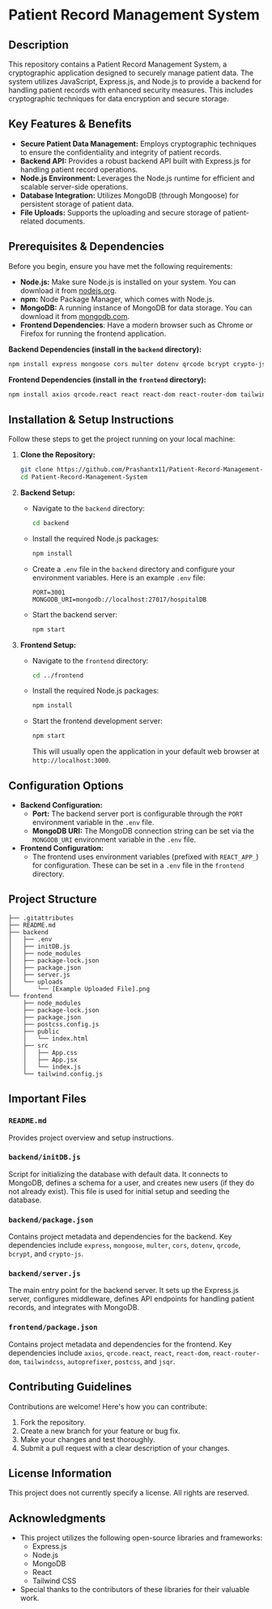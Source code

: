 # Patient Record Management System

## Description

This repository contains a Patient Record Management System, a cryptographic application designed to securely manage patient data. The system utilizes JavaScript, Express.js, and Node.js to provide a backend for handling patient records with enhanced security measures. This includes cryptographic techniques for data encryption and secure storage.

## Key Features & Benefits

- **Secure Patient Data Management:** Employs cryptographic techniques to ensure the confidentiality and integrity of patient records.
- **Backend API:** Provides a robust backend API built with Express.js for handling patient record operations.
- **Node.js Environment:** Leverages the Node.js runtime for efficient and scalable server-side operations.
- **Database Integration:** Utilizes MongoDB (through Mongoose) for persistent storage of patient data.
- **File Uploads:** Supports the uploading and secure storage of patient-related documents.

## Prerequisites & Dependencies

Before you begin, ensure you have met the following requirements:

- **Node.js:**  Make sure Node.js is installed on your system. You can download it from [nodejs.org](https://nodejs.org/).
- **npm:** Node Package Manager, which comes with Node.js.
- **MongoDB:** A running instance of MongoDB for data storage.  You can download it from [mongodb.com](https://www.mongodb.com/).
- **Frontend Dependencies**: Have a modern browser such as Chrome or Firefox for running the frontend application.

**Backend Dependencies (install in the `backend` directory):**

```bash
npm install express mongoose cors multer dotenv qrcode bcrypt crypto-js
```

**Frontend Dependencies (install in the `frontend` directory):**

```bash
npm install axios qrcode.react react react-dom react-router-dom tailwindcss autoprefixer postcss jsqr
```

## Installation & Setup Instructions

Follow these steps to get the project running on your local machine:

1.  **Clone the Repository:**

    ```bash
    git clone https://github.com/Prashantx11/Patient-Record-Management-System.git
    cd Patient-Record-Management-System
    ```

2.  **Backend Setup:**

    *   Navigate to the `backend` directory:

        ```bash
        cd backend
        ```

    *   Install the required Node.js packages:

        ```bash
        npm install
        ```

    *   Create a `.env` file in the `backend` directory and configure your environment variables.  Here is an example `.env` file:

        ```
        PORT=3001
        MONGODB_URI=mongodb://localhost:27017/hospitalDB
        ```

    *   Start the backend server:

        ```bash
        npm start
        ```

3.  **Frontend Setup:**

    *   Navigate to the `frontend` directory:

        ```bash
        cd ../frontend
        ```

    *   Install the required Node.js packages:

        ```bash
        npm install
        ```

    *   Start the frontend development server:

        ```bash
        npm start
        ```

        This will usually open the application in your default web browser at `http://localhost:3000`.

## Configuration Options

- **Backend Configuration:**
  - **Port:** The backend server port is configurable through the `PORT` environment variable in the `.env` file.
  - **MongoDB URI:** The MongoDB connection string can be set via the `MONGODB_URI` environment variable in the `.env` file.
- **Frontend Configuration:**
  - The frontend uses environment variables (prefixed with `REACT_APP_`) for configuration. These can be set in a `.env` file in the `frontend` directory.

## Project Structure

```
├── .gitattributes
├── README.md
├── backend
│   ├── .env
│   ├── initDB.js
│   ├── node_modules
│   ├── package-lock.json
│   ├── package.json
│   ├── server.js
│   └── uploads
│       └── [Example Uploaded File].png
└── frontend
    ├── node_modules
    ├── package-lock.json
    ├── package.json
    ├── postcss.config.js
    ├── public
    │   └── index.html
    ├── src
    │   ├── App.css
    │   ├── App.jsx
    │   └── index.js
    └── tailwind.config.js
```

## Important Files

### `README.md`

Provides project overview and setup instructions.

### `backend/initDB.js`

Script for initializing the database with default data.  It connects to MongoDB, defines a schema for a user, and creates new users (if they do not already exist).  This file is used for initial setup and seeding the database.

### `backend/package.json`

Contains project metadata and dependencies for the backend.  Key dependencies include `express`, `mongoose`, `multer`, `cors`, `dotenv`, `qrcode`, `bcrypt`, and `crypto-js`.

### `backend/server.js`

The main entry point for the backend server. It sets up the Express.js server, configures middleware, defines API endpoints for handling patient records, and integrates with MongoDB.

### `frontend/package.json`

Contains project metadata and dependencies for the frontend.  Key dependencies include `axios`, `qrcode.react`, `react`, `react-dom`, `react-router-dom`, `tailwindcss`, `autoprefixer`, `postcss`, and `jsqr`.

## Contributing Guidelines

Contributions are welcome! Here's how you can contribute:

1.  Fork the repository.
2.  Create a new branch for your feature or bug fix.
3.  Make your changes and test thoroughly.
4.  Submit a pull request with a clear description of your changes.

## License Information

This project does not currently specify a license. All rights are reserved.

## Acknowledgments

*   This project utilizes the following open-source libraries and frameworks:
    *   Express.js
    *   Node.js
    *   MongoDB
    *   React
    *   Tailwind CSS
*   Special thanks to the contributors of these libraries for their valuable work.
